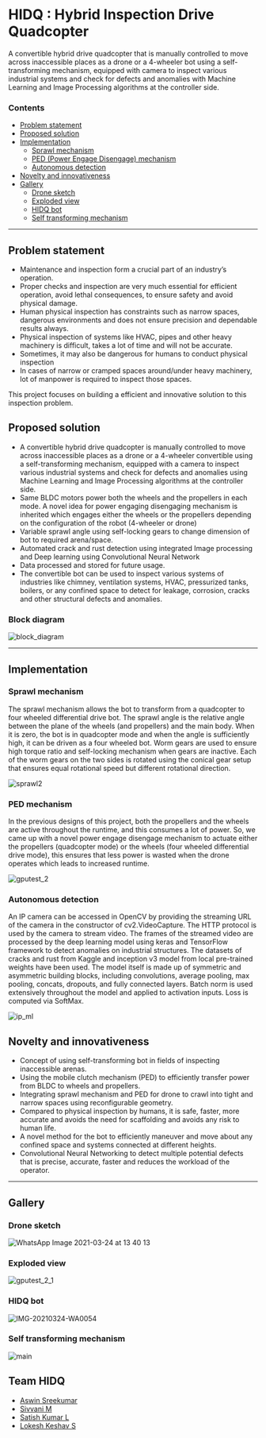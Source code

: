 # HIDQ : Hybrid Inspection Drive Quadcopter

A convertible hybrid drive quadcopter that is manually controlled to move across inaccessible places as a drone or a 4-wheeler bot using a self-transforming mechanism, equipped with camera to inspect various industrial systems and check for defects and anomalies with Machine Learning and Image Processing algorithms at the controller side.

### Contents 
- [Problem statement](#problem-statement)
- [Proposed solution](#proposed-solution)
- [Implementation](#implementation)
  - [Sprawl mechanism](#sprawl-mechanism)
  - [PED (Power Engage Disengage) mechanism](#ped-mechanism)
  - [Autonomous detection](#autonomous-detection)
- [Novelty and innovativeness](#novelty-and-innovativeness)
- [Gallery](#gallery)
  - [Drone sketch](#drone-sketch)
  - [Exploded view](#exploded-view)
  - [HIDQ bot](#hidq-bot)
  - [Self transforming mechanism](#self-transforming-mechanism)
 
--------------------------------------------------------------------------

## Problem statement
- Maintenance and inspection form a crucial part of an industry’s operation. 
- Proper checks and inspection are very much essential for efficient operation, avoid lethal consequences, to ensure safety and avoid physical damage. 
- Human physical inspection has constraints such as narrow spaces, dangerous environments and does not ensure precision and dependable results always.
- Physical inspection of systems like HVAC, pipes and other heavy machinery is difficult, takes a lot of time and will not be accurate.
- Sometimes, it may also be dangerous for humans to conduct physical inspection
- In cases of narrow or cramped spaces around/under heavy machinery, lot of manpower is required to inspect those spaces.

This project focuses on building a efficient and innovative solution to this inspection problem.

## Proposed solution
- A convertible hybrid drive quadcopter is manually controlled to move across inaccessible places as a drone or a 4-wheeler convertible using a self-transforming mechanism, equipped with a camera to inspect various industrial systems and check for defects and anomalies using Machine Learning and Image Processing algorithms at the controller side.
- Same BLDC motors power both the wheels and the propellers in each mode. A novel idea for power engaging disengaging mechanism is inherited which engages either the wheels or the propellers depending on the configuration of the robot (4-wheeler or drone) 
- Variable sprawl angle using self-locking gears to change dimension of bot to required arena/space.
- Automated crack and rust detection using integrated Image processing and Deep learning using Convolutional Neural Network
- Data processed and stored for future usage.
- The convertible bot can be used to inspect various systems of industries like chimney, ventilation systems, HVAC, pressurized tanks, boilers, or any confined space to detect for leakage, corrosion, cracks and other structural defects and anomalies.

### Block diagram
![block_diagram](https://user-images.githubusercontent.com/63254914/121786411-458cd300-cbdd-11eb-865a-196d37d3b7b5.png)

----------------------

## Implementation

### Sprawl mechanism
The sprawl mechanism allows the bot to transform from a quadcopter to four wheeled differential drive bot. The sprawl angle is the relative angle between the plane of the wheels (and propellers) and the main body. When it is zero, the bot is in quadcopter mode and when the angle is sufficiently high, it can be driven as a four wheeled bot. Worm gears are used to ensure high torque ratio and self-locking mechanism when gears are inactive. Each of the worm gears on the two sides is rotated using the conical gear setup that ensures equal rotational speed but different rotational direction.

![sprawl2](https://user-images.githubusercontent.com/63254914/122222718-22f60500-ced0-11eb-9c0e-118e4ca0450a.gif)


### PED mechanism
In the previous designs of this project, both the propellers and the wheels are active throughout the runtime, and this consumes a lot of power. So, we came up with a novel power engage disengage mechanism to actuate either the propellers (quadcopter mode) or the wheels (four wheeled differential drive mode), this ensures that less power is wasted when the drone operates which leads to increased runtime.

![gputest_2](https://user-images.githubusercontent.com/63254914/122204002-3d25e800-cebc-11eb-870e-8d2952ef6038.gif)

### Autonomous detection
An IP camera can be accessed in OpenCV by providing the streaming URL of the camera in the constructor of cv2.VideoCapture. The HTTP protocol is used by the camera to stream video. The frames of the streamed video are processed by the deep learning model using keras and TensorFlow framework to detect anomalies on industrial structures. The datasets of cracks and rust from Kaggle and inception v3 model from local pre-trained weights have been used. The model itself is made up of symmetric and asymmetric building blocks, including convolutions, average pooling, max pooling, concats, dropouts, and fully connected layers. Batch norm is used extensively throughout the model and applied to activation inputs. Loss is computed via SoftMax.

![ip_ml](https://user-images.githubusercontent.com/63254914/122218645-44ed8880-cecc-11eb-9fea-76cf10efe5bb.gif)

## Novelty and innovativeness
- Concept of using self-transforming bot in fields of inspecting inaccessible arenas.
- Using the mobile clutch mechanism (PED) to efficiently transfer power from BLDC to wheels and propellers.
-	Integrating sprawl mechanism and PED for drone to crawl into tight and narrow spaces using reconfigurable geometry.
-	Compared to physical inspection by humans, it is safe, faster, more accurate and avoids the need for scaffolding and avoids any risk to human life.
-	A novel method for the bot to efficiently maneuver and move about any confined space and systems connected at different heights.
-	Convolutional Neural Networking to detect multiple potential defects that is precise, accurate, faster and reduces the workload of the operator.

---------------------------------------------------
## Gallery
### Drone sketch
![WhatsApp Image 2021-03-24 at 13 40 13](https://user-images.githubusercontent.com/63254914/121786457-753bdb00-cbdd-11eb-8a6d-b470b71ed607.jpeg)

### Exploded view
![gputest_2_1](https://user-images.githubusercontent.com/63254914/122204289-968e1700-cebc-11eb-933c-950bb0961dc6.gif)

### HIDQ bot
![IMG-20210324-WA0054](https://user-images.githubusercontent.com/63254914/121786458-77059e80-cbdd-11eb-857d-4f1eea02548d.jpg)

### Self transforming mechanism
![main](https://user-images.githubusercontent.com/63254914/122221131-9dbe2080-cece-11eb-8260-874edcabec2c.gif)

## Team HIDQ
- [Aswin Sreekumar](https://github.com/aswin-sreekumar)
- [Sivvani M](https://github.com/Msivvani)
- [Satish Kumar L](https://github.com/Satish-Kumar-L)
- [Lokesh Keshav S](https://github.com/dankitydanker)

